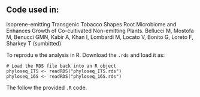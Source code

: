 ## Code used in:

Isoprene-emitting Transgenic Tobacco Shapes Root Microbiome and Enhances Growth of Co-cultivated Non-emitting Plants. Bellucci M, Mostofa M, Benucci GMN, Kabir A, Khan I, Lombardi M, Locato V, Bonito G, Loreto F, Sharkey T (sumbitted)

To reprodu e the analysis in R. Download the `.rds` and load it as:

```
# Load the RDS file back into an R object
phyloseq_ITS <- readRDS("phyloseq_ITS.rds")
phyloseq_16S <- readRDS("phyloseq_16S.rds")
```
The follow the provided `.R` code.

